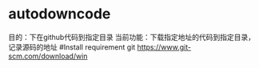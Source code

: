 # autodowncode
目的：下在github代码到指定目录
当前功能：下载指定地址的代码到指定目录，记录源码的地址
#Install requirement 
git  https://www.git-scm.com/download/win
